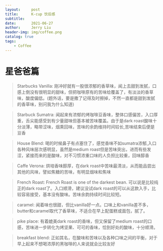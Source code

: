 ```yaml
---
layout:     post
title:      K-cup 饮后感
subtitle:   
date:       2021-06-27
author:     Jerry Liu
header-img: img/coffee.png
catalog: true
tags:
    - Coffee
---
```


# 星爸爸篇
<!--https://www.zhanlu.com.tw/%E5%92%96%E5%95%A1%E9%85%B8/  方式
https://www.coffeereview.com/review/sumatra-dark-k-cup/ 品鉴
https://www.delonghi.com/zh-cn/products/coffee/glossary 术语-->
> Starbucks Vanilla: 刚冲好就有一股很浓郁的香草味，闻上去甜到发腻，口感上倒没有很明显的甜味，但把咖啡原有的苦味给覆盖了，有淡淡的香草味，酸度偏低。(题外话，要是撒了记得及时擦掉，不然一直都是甜到发腻的香草味，别问我为什么知道)  

> Starbuck Sumatra: 闻起来有浓郁的烤咖啡豆香味，整体口感偏苦，入口厚重，舌尖能感受到有少量甜味但基本被苦味覆盖。由于是dark roast酸味十分淡薄，略带涩味，烟熏回味，苦味的余韵维持时间较长,苦味结束后便是豆香

> House Blend: 喝的时候鼻子有点塞住了，感觉香味不如sumatra浓郁,入口各种风味层次感明显，虽然是medium roast但是苦味突出，进而有些发涩，紧接而来的是酸味，对不习惯浓重口味的人负担比较重，回味醇香

> Caffe Verona: 烘培香味醇厚，在dark roast中苦味最清淡，从而能品尝出其他的风味，譬如焦糖的苦味，有明显烟味和焦味

> French Roast: French Roast is one of the darkest bean. 可以说是比较纯正的dark roast了。入口顺滑，建议没试dark roast的可以从这款入手，比较容易接受，基本没有酸味。苦味余韵持续时间比较短。

> caramel: 闻着味也很甜，但比vanilla好一点。口味上和vanilla差不多，butter和caramel取代了香草味，不适合在早上配蛋糕或面包，腻了。

> pike place: 有着媲美dark roast的香味，但又保留了medium roast的口感，苦味进一步转化为烤坚果、可可的香味，恰到好处的酸味，十分顺滑。

> breakfast blend: 正如其名，在酸味和苦味以及各种口味之间的平衡，对于早上起来不想喝浓厚的黑咖啡的人来说就会比较友好